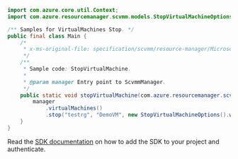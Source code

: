 ```java
import com.azure.core.util.Context;
import com.azure.resourcemanager.scvmm.models.StopVirtualMachineOptions;

/** Samples for VirtualMachines Stop. */
public final class Main {
    /*
     * x-ms-original-file: specification/scvmm/resource-manager/Microsoft.ScVmm/preview/2020-06-05-preview/examples/StopVirtualMachine.json
     */
    /**
     * Sample code: StopVirtualMachine.
     *
     * @param manager Entry point to ScvmmManager.
     */
    public static void stopVirtualMachine(com.azure.resourcemanager.scvmm.ScvmmManager manager) {
        manager
            .virtualMachines()
            .stop("testrg", "DemoVM", new StopVirtualMachineOptions().withSkipShutdown(true), Context.NONE);
    }
}
```

Read the [SDK documentation](https://github.com/Azure/azure-sdk-for-java/blob/azure-resourcemanager-scvmm_1.0.0-beta.1/sdk/scvmm/azure-resourcemanager-scvmm/README.md) on how to add the SDK to your project and authenticate.
